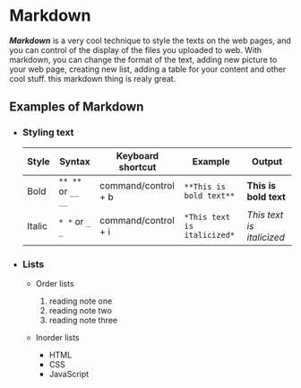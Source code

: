 # Markdown

***Markdown*** is a very cool technique to style the texts on the web pages, and  you can control of the display of the files you uploaded to web.
With markdown, you can change the format of the text, adding new picture to your web page, creating new list, adding a table for your content and other cool stuff. this markdown thing is realy great.

## Examples of Markdown

- ### Styling text 

    |Style|Syntax|Keyboard shortcut|Example|Output|
    |--|--|--|--|--|
    |Bold|`** **` or `__ __`|command/control + b|`**This is bold text**`|**This is bold text**|
    |Italic|`* *` or `_ _`|command/control + i|`*This text is italicized*`|*This text is italicized*|
    
- ### Lists
    -   Order lists
    
        1. reading note one
        1. reading note two
        1. reading note three

    -   Inorder lists 
        
        * HTML
        * CSS
        * JavaScript 